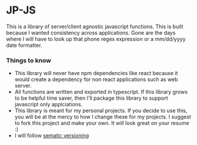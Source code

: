 # JP-JS

This is a library of server/client agnostic javascript functions. This is built because I wanted consistency across applications. Gone are the days where I will have to look up that phone regex expression or a mm/dd/yyyy date formatter.

### Things to know

- This library will never have npm dependencies like react because it would create a dependency for non react applications such as web server.
- All functions are written and exported in typescript. If this library grows to be helpful time saver, then I'll package this library to support javascript only applciations.
- This library is meant for my personal projects. If you decide to use this, you will be at the mercy to how I change these for my projects. I suggest to fork this project and make your own. It will look great on your resume :)
- I will follow [sematic versioning](https://semver.org/)

